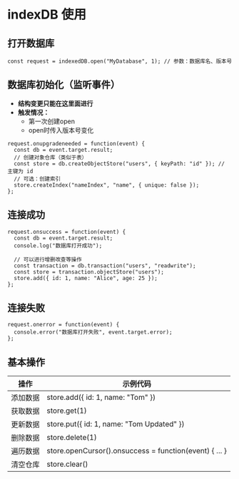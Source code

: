 # indexDB 使用
## 打开数据库
```
const request = indexedDB.open("MyDatabase", 1); // 参数：数据库名、版本号
```

## 数据库初始化（监听事件）
- **结构变更只能在这里面进行**
- **触发情况：**
  - 第一次创建open
  - open时传入版本号变化

```
request.onupgradeneeded = function(event) {
  const db = event.target.result;
  // 创建对象仓库（类似于表）
  const store = db.createObjectStore("users", { keyPath: "id" }); // 主键为 id
  // 可选：创建索引
  store.createIndex("nameIndex", "name", { unique: false });
};
```

## 连接成功
```
request.onsuccess = function(event) {
  const db = event.target.result;
  console.log("数据库打开成功");

  // 可以进行增删改查等操作
  const transaction = db.transaction("users", "readwrite");
  const store = transaction.objectStore("users");
  store.add({ id: 1, name: "Alice", age: 25 });
};
```

## 连接失败
```
request.onerror = function(event) {
  console.error("数据库打开失败", event.target.error);
};
```

## 基本操作
操作 | 示例代码
|------|----------|
添加数据 | store.add({ id: 1, name: "Tom" })
获取数据 | store.get(1)
更新数据 | store.put({ id: 1, name: "Tom Updated" })
删除数据 | store.delete(1)
遍历数据 | store.openCursor().onsuccess = function(event) { ... }
清空仓库 | store.clear()